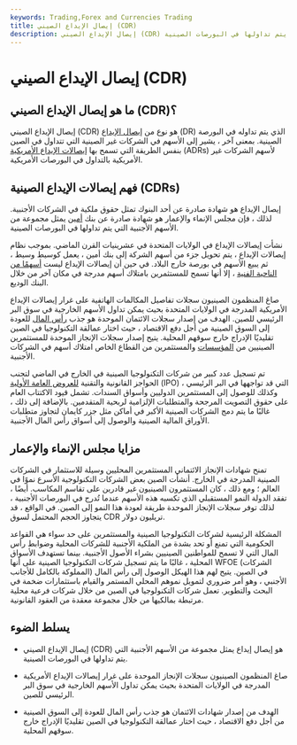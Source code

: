 ```yaml
---
keywords: Trading,Forex and Currencies Trading
title: إيصال الإيداع الصيني (CDR)
description: إيصال الإيداع الصيني (CDR) هو إيصال إيداع يمثل مجموعة من الأسهم الأجنبية التي يتم تداولها في البورصات الصينية.
---
```


# إيصال الإيداع الصيني (CDR)
## ما هو إيصال الإيداع الصيني (CDR)؟

إيصال الإيداع الصيني (CDR) هو نوع من [إيصال الإيداع](/depositaryreceipt) (DR) الذي يتم تداوله في البورصة الصينية. بمعنى آخر ، يشير إلى الأسهم في الشركات غير الصينية التي تتداول في الصين بنفس الطريقة التي تسمح بها [إيصالات الإيداع الأمريكية](/adr) (ADRs) لأسهم الشركات غير الأمريكية بالتداول في البورصات الأمريكية.

## فهم إيصالات الإيداع الصينية (CDRs)

إيصال الإيداع هو شهادة صادرة عن أحد البنوك تمثل حقوق ملكية في الشركات الأجنبية. لذلك ، فإن مجلس الإنماء والإعمار هو شهادة صادرة عن بنك [أمين](/custodian) يمثل مجموعة من الأسهم الأجنبية التي يتم تداولها في البورصات الصينية.

نشأت إيصالات الإيداع في الولايات المتحدة في عشرينيات القرن الماضي. بموجب نظام إيصالات الإيداع ، يتم تحويل جزء من أسهم الشركة إلى بنك أمين ، يعمل كوسيط وسيط ، ثم يبيع الأسهم في بورصة خارج البلاد. في حين أن إيصالات الإيداع ليست [أسهمًا من الناحية الفنية](/shares) ، إلا أنها تسمح للمستثمرين بامتلاك أسهم مدرجة في مكان آخر من خلال البنك الوديع.

صاغ المنظمون الصينيون سجلات تفاصيل المكالمات الهاتفية على غرار إيصالات الإيداع الأمريكية المدرجة في الولايات المتحدة بحيث يمكن تداول الأسهم الخارجية في سوق البر الرئيسي للصين. الهدف من إصدار سجلات الائتمان الموحدة هو جذب [رأس المال](/capital) للعودة إلى السوق الصينية من أجل دفع الاقتصاد ، حيث اختار عمالقة التكنولوجيا في الصين تقليديًا الإدراج خارج سوقهم المحلية. يتيح إصدار سجلات الإنجاز الموحدة للمستثمرين الصينيين من [المؤسسات](/institutionalinvestor) والمستثمرين من القطاع الخاص امتلاك أسهم في الشركات الأجنبية.

تم تسجيل عدد كبير من شركات التكنولوجيا الصينية في الخارج في الماضي لتجنب الحواجز القانونية والتقنية [للعروض العامة الأولية](/ipo) (IPO) التي قد تواجهها في البر الرئيسي ، وكذلك للوصول إلى المستثمرين الدوليين وأسواق السندات. تشمل قيود الاكتتاب العام على حقوق التصويت المرجحة والمتطلبات الإلزامية لربحية المتقدمين. بالإضافة إلى ذلك ، غالبًا ما يتم دمج الشركات الصينية الأكبر في أماكن مثل جزر كايمان لتجاوز متطلبات الأوراق المالية الصينية والوصول إلى أسواق رأس المال الأجنبية.

## مزايا مجلس الإنماء والإعمار

تمنح شهادات الإنجاز الائتماني المستثمرين المحليين وسيلة للاستثمار في الشركات الصينية المدرجة في الخارج. أنشأت الصين بعض الشركات التكنولوجية الأسرع نموًا في العالم ؛ ومع ذلك ، كان المستثمرون الصينيون غير قادرين على تقاسم المكاسب. أيضًا ، تفقد الدولة النمو المستقبلي الذي تكسبه هذه الأسهم عندما تُدرج في البورصات الأجنبية ، لذلك توفر سجلات الإنجاز الموحدة طريقة لعودة هذا النمو إلى الصين. في الواقع ، قد يتجاوز الحجم المحتمل لسوق CDR تريليون دولار.

المشكلة الرئيسية لشركات التكنولوجيا الصينية والمستثمرين على حد سواء هي القواعد الحكومية التي تمنع أو تحد بشدة من الملكية الأجنبية للشركات المحلية وضوابط رأس المال التي لا تسمح للمواطنين الصينيين بشراء الأصول الأجنبية. بينما تستهدف الأسواق المحلية ، غالبًا ما يتم تسجيل شركات التكنولوجيا الصينية على أنها WFOE (الشركات المملوكة بالكامل للأجانب) في الصين. يتيح لهم هذا الهيكل الوصول إلى رأس المال الأجنبي ، وهو أمر ضروري لتمويل نموهم المحلي المستمر والقيام باستثمارات ضخمة في البحث والتطوير. تعمل شركات التكنولوجيا في الصين من خلال شركات فرعية محلية مرتبطة بمالكيها من خلال مجموعة معقدة من العقود القانونية.

## يسلط الضوء

- إيصال الإيداع الصيني (CDR) هو إيصال إيداع يمثل مجموعة من الأسهم الأجنبية التي يتم تداولها في البورصات الصينية.

- صاغ المنظمون الصينيون سجلات الإنجاز الموحدة على غرار إيصالات الإيداع الأمريكية المدرجة في الولايات المتحدة بحيث يمكن تداول الأسهم الخارجية في سوق البر الرئيسي للصين.

- الهدف من إصدار شهادات الائتمان هو جذب رأس المال للعودة إلى السوق الصينية من أجل دفع الاقتصاد ، حيث اختار عمالقة التكنولوجيا في الصين تقليديًا الإدراج خارج سوقهم المحلية.

